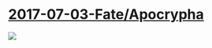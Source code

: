 # [2017-07-03-Fate/Apocrypha](http://bangumi.bilibili.com/anime/6301)
![](https://bilicover2017.github.io/iOS/2017.07-03.jpg)